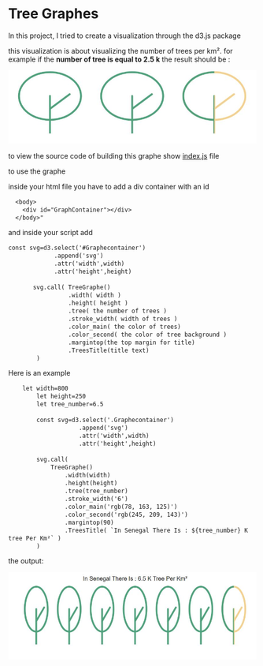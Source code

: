 # Tree Graphes
In this project, I tried to create a visualization through the d3.js package

this visualization is about visualizing the number of trees per km².
for example if the **number of tree is equal to 2.5 k** the result should be : 

<img src="./images/im1.JPG"/>

to view the source code of building this graphe show [index.js](./index.js) file 

to use the graphe 

inside your html file you have to add a div container with an id 

```
  <body>
    <div id="GraphContainer"></div>
  </body>"
```

and inside your script add 

```
const svg=d3.select('#Graphecontainer')
             .append('svg')
             .attr('width',width)
             .attr('height',height)
       
       svg.call( TreeGraphe()
                 .width( width )
                 .height( height )
                 .tree( the number of trees )
                 .stroke_width( width of trees ) 
                 .color_main( the color of trees) 
                 .color_second( the color of tree background ) 
                 .margintop(the top margin for title) 
                 .TreesTitle(title text) 
        )

```
Here is an example 
```
    let width=800
        let height=250
        let tree_number=6.5
        
        const svg=d3.select('.Graphecontainer')
                    .append('svg')
                    .attr('width',width)
                    .attr('height',height)
        
        svg.call(
            TreeGraphe()
                .width(width)
                .height(height)
                .tree(tree_number)
                .stroke_width('6') 
                .color_main('rgb(78, 163, 125)') 
                .color_second('rgb(245, 209, 143)') 
                .margintop(90) 
                .TreesTitle( `In Senegal There Is : ${tree_number} K tree Per Km²` ) 
        )
```
the output:

<img src="./images/im2.JPG"/>
